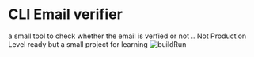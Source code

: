 # CLI Email verifier

a small tool to check whether the email is verfied or not .. Not Production Level ready but a small project for learning 
![buildRun](https://user-images.githubusercontent.com/99001768/217746918-bb09ee5f-ab03-46df-9f8e-b0ee534926e4.png)